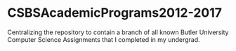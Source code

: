 # CSBSAcademicPrograms2012-2017
Centralizing the repository to contain a branch of all known Butler University Computer Science Assignments that I completed in my undergrad.
